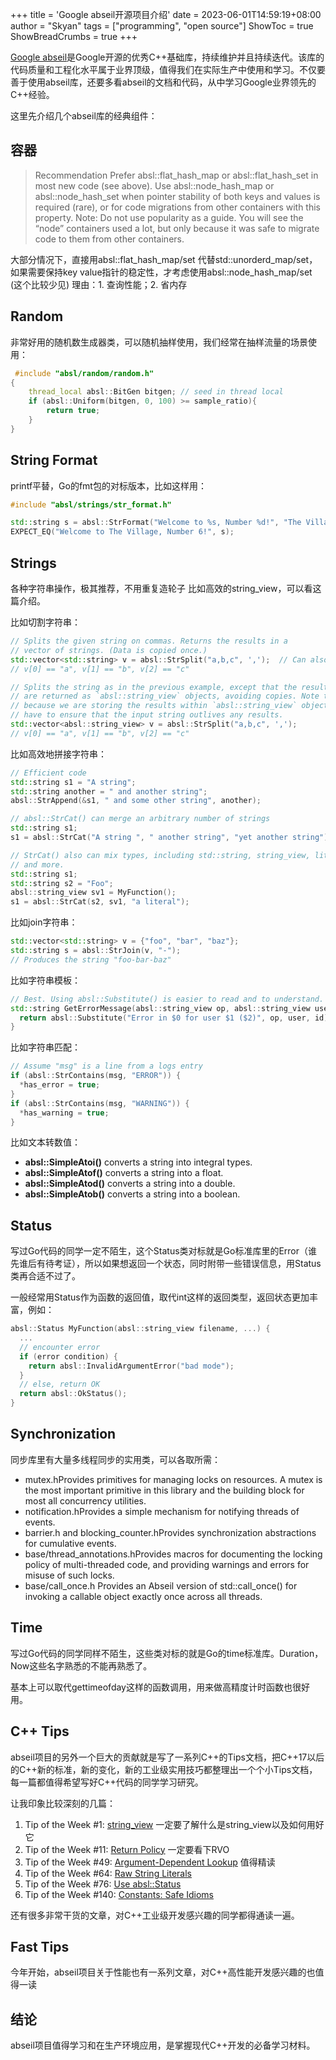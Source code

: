 +++
title = 'Google abseil开源项目介绍'
date = 2023-06-01T14:59:19+08:00
author = "Skyan"
tags = ["programming", "open source"]
ShowToc = true
ShowBreadCrumbs = true
+++

[Google abseil](https://abseil.io/)是Google开源的优秀C++基础库，持续维护并且持续迭代。该库的代码质量和工程化水平属于业界顶级，值得我们在实际生产中使用和学习。不仅要善于使用abseil库，还要多看abseil的文档和代码，从中学习Google业界领先的C++经验。

这里先介绍几个abseil库的经典组件：

## 容器
> Recommendation
> Prefer absl::flat_hash_map or absl::flat_hash_set in most new code (see above).
> Use absl::node_hash_map or absl::node_hash_set when pointer stability of both keys and values is required (rare), or for code migrations from other containers with this property. Note: Do not use popularity as a guide. You will see the “node” containers used a lot, but only because it was safe to migrate code to them from other containers.

大部分情况下，直接用absl::flat_hash_map/set 代替std::unorderd_map/set，如果需要保持key value指针的稳定性，才考虑使用absl::node_hash_map/set (这个比较少见)
理由：1. 查询性能；2. 省内存

## Random
非常好用的随机数生成器类，可以随机抽样使用，我们经常在抽样流量的场景使用：
```cpp
 #include "absl/random/random.h"
{
    thread_local absl::BitGen bitgen; // seed in thread local
    if (absl::Uniform(bitgen, 0, 100) >= sample_ratio){
        return true;
    }
}
```

## String Format

printf平替，Go的fmt包的对标版本，比如这样用：
```cpp
#include "absl/strings/str_format.h"

std::string s = absl::StrFormat("Welcome to %s, Number %d!", "The Village", 6);
EXPECT_EQ("Welcome to The Village, Number 6!", s);
```

## Strings

各种字符串操作，极其推荐，不用重复造轮子
比如高效的string_view，可以看这篇介绍。

比如切割字符串：

```cpp
// Splits the given string on commas. Returns the results in a
// vector of strings. (Data is copied once.)
std::vector<std::string> v = absl::StrSplit("a,b,c", ',');  // Can also use ","
// v[0] == "a", v[1] == "b", v[2] == "c"

// Splits the string as in the previous example, except that the results
// are returned as `absl::string_view` objects, avoiding copies. Note that
// because we are storing the results within `absl::string_view` objects, we
// have to ensure that the input string outlives any results.
std::vector<absl::string_view> v = absl::StrSplit("a,b,c", ',');
// v[0] == "a", v[1] == "b", v[2] == "c"
```

比如高效地拼接字符串：
```cpp
// Efficient code
std::string s1 = "A string";
std::string another = " and another string";
absl::StrAppend(&s1, " and some other string", another);

// absl::StrCat() can merge an arbitrary number of strings
std::string s1;
s1 = absl::StrCat("A string ", " another string", "yet another string");

// StrCat() also can mix types, including std::string, string_view, literals,
// and more.
std::string s1;
std::string s2 = "Foo";
absl::string_view sv1 = MyFunction();
s1 = absl::StrCat(s2, sv1, "a literal");
```

比如join字符串：
```cpp
std::vector<std::string> v = {"foo", "bar", "baz"};
std::string s = absl::StrJoin(v, "-");
// Produces the string "foo-bar-baz"
```

比如字符串模板：
```cpp
// Best. Using absl::Substitute() is easier to read and to understand.
std::string GetErrorMessage(absl::string_view op, absl::string_view user, int id) {
  return absl::Substitute("Error in $0 for user $1 ($2)", op, user, id);
}
```

比如字符串匹配：
```cpp
// Assume "msg" is a line from a logs entry
if (absl::StrContains(msg, "ERROR")) {
  *has_error = true;
}
if (absl::StrContains(msg, "WARNING")) {
  *has_warning = true;
}
```

比如文本转数值：
* **absl::SimpleAtoi()**  converts a string into integral types.
* **absl::SimpleAtof()** converts a string into a float.
* **absl::SimpleAtod()** converts a string into a double.
* **absl::SimpleAtob()** converts a string into a boolean.

## Status

写过Go代码的同学一定不陌生，这个Status类对标就是Go标准库里的Error（谁先谁后有待考证），所以如果想返回一个状态，同时附带一些错误信息，用Status类再合适不过了。

一般经常用Status作为函数的返回值，取代int这样的返回类型，返回状态更加丰富，例如：
```cpp
absl::Status MyFunction(absl::string_view filename, ...) {
  ...
  // encounter error
  if (error condition) {
    return absl::InvalidArgumentError("bad mode");
  }
  // else, return OK
  return absl::OkStatus();
}
```

## Synchronization

同步库里有大量多线程同步的实用类，可以各取所需：

* mutex.hProvides primitives for managing locks on resources. A mutex is the most important primitive in this library and the building block for most all concurrency utilities.
* notification.hProvides a simple mechanism for notifying threads of events.
* barrier.h and blocking_counter.hProvides synchronization abstractions for cumulative events.
* base/thread_annotations.hProvides macros for documenting the locking policy of multi-threaded code, and providing warnings and errors for misuse of such locks.
* base/call_once.h Provides an Abseil version of std::call_once() for invoking a callable object exactly once across all threads.

## Time
写过Go代码的同学同样不陌生，这些类对标的就是Go的time标准库。Duration，Now这些名字熟悉的不能再熟悉了。

基本上可以取代gettimeofday这样的函数调用，用来做高精度计时函数也很好用。

## C++ Tips
abseil项目的另外一个巨大的贡献就是写了一系列C++的Tips文档，把C++17以后的C++新的标准，新的变化，新的工业级实用技巧都整理出一个个小Tips文档，每一篇都值得希望写好C++代码的同学学习研究。

让我印象比较深刻的几篇：
1. Tip of the Week #1: [string_view](https://abseil.io/tips/1)      一定要了解什么是string_view以及如何用好它
2. Tip of the Week #11: [Return Policy](https://abseil.io/tips/11)   一定要看下RVO
3. Tip of the Week #49: [Argument-Dependent Lookup](https://abseil.io/tips/49)    值得精读
4. Tip of the Week #64: [Raw String Literals](https://abseil.io/tips/64) 
5. Tip of the Week #76: [Use absl::Status](https://abseil.io/tips/76) 
6. Tip of the Week #140: [Constants: Safe Idioms](https://abseil.io/tips/140)  

还有很多非常干货的文章，对C++工业级开发感兴趣的同学都得通读一遍。

## Fast Tips
今年开始，abseil项目关于性能也有一系列文章，对C++高性能开发感兴趣的也值得一读

## 结论
abseil项目值得学习和在生产环境应用，是掌握现代C++开发的必备学习材料。
